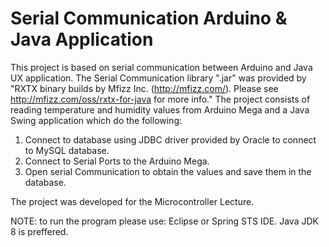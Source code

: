 # Serial Communication Arduino & Java Application
This project is based on serial communication between Arduino and Java UX application. The Serial Communication library ".jar" was provided by "RXTX binary builds by Mfizz Inc. (http://mfizz.com/). Please see http://mfizz.com/oss/rxtx-for-java for more info." The project consists of reading temperature and humidity values from Arduino Mega and a Java Swing application which do the following:

1. Connect to database using JDBC driver provided by Oracle to connect to MySQL database.
2. Connect to Serial Ports to the Arduino Mega. 
3. Open serial Communication to obtain the values and save them in the database. 

The project was developed for the Microcontroller Lecture. 

NOTE: to run the program please use: Eclipse or Spring STS IDE. Java JDK 8 is preffered. 
